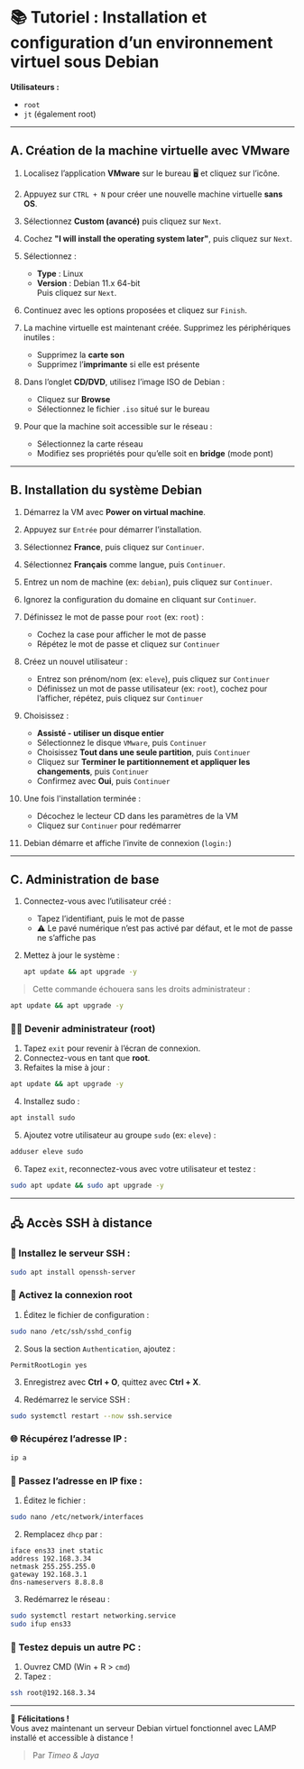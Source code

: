 # 📚 Tutoriel : Installation et configuration d’un environnement virtuel sous Debian

**Utilisateurs :**
- `root`
- `jt` (également root)

---

## A. Création de la machine virtuelle avec VMware

1. Localisez l’application **VMware** sur le bureau 🖥️ et cliquez sur l’icône.

2. Appuyez sur `CTRL + N` pour créer une nouvelle machine virtuelle **sans OS**.

3. Sélectionnez **Custom (avancé)** puis cliquez sur `Next`.

4. Cochez **"I will install the operating system later"**, puis cliquez sur `Next`.

5. Sélectionnez :
   - **Type** : Linux
   - **Version** : Debian 11.x 64-bit  
   Puis cliquez sur `Next`.

6. Continuez avec les options proposées et cliquez sur `Finish`.

7. La machine virtuelle est maintenant créée. Supprimez les périphériques inutiles :
   - Supprimez la **carte son**
   - Supprimez l’**imprimante** si elle est présente

8. Dans l’onglet **CD/DVD**, utilisez l’image ISO de Debian :
   - Cliquez sur **Browse**
   - Sélectionnez le fichier `.iso` situé sur le bureau

9. Pour que la machine soit accessible sur le réseau :
   - Sélectionnez la carte réseau
   - Modifiez ses propriétés pour qu’elle soit en **bridge** (mode pont)

---

## B. Installation du système Debian

1. Démarrez la VM avec **Power on virtual machine**.

2. Appuyez sur `Entrée` pour démarrer l’installation.

3. Sélectionnez **France**, puis cliquez sur `Continuer`.

4. Sélectionnez **Français** comme langue, puis `Continuer`.

5. Entrez un nom de machine (ex: `debian`), puis cliquez sur `Continuer`.

6. Ignorez la configuration du domaine en cliquant sur `Continuer`.

7. Définissez le mot de passe pour `root` (ex: `root`) :
   - Cochez la case pour afficher le mot de passe
   - Répétez le mot de passe et cliquez sur `Continuer`

8. Créez un nouvel utilisateur :
   - Entrez son prénom/nom (ex: `eleve`), puis cliquez sur `Continuer`
   - Définissez un mot de passe utilisateur (ex: `root`), cochez pour l’afficher, répétez, puis cliquez sur `Continuer`

9. Choisissez :
   - **Assisté - utiliser un disque entier**
   - Sélectionnez le disque `VMware`, puis `Continuer`
   - Choisissez **Tout dans une seule partition**, puis `Continuer`
   - Cliquez sur **Terminer le partitionnement et appliquer les changements**, puis `Continuer`
   - Confirmez avec **Oui**, puis `Continuer`

10. Une fois l'installation terminée :
    - Décochez le lecteur CD dans les paramètres de la VM
    - Cliquez sur `Continuer` pour redémarrer

11. Debian démarre et affiche l’invite de connexion (`login:`)

---

## C. Administration de base

1. Connectez-vous avec l’utilisateur créé :
   - Tapez l’identifiant, puis le mot de passe
   - ⚠️ Le pavé numérique n’est pas activé par défaut, et le mot de passe ne s’affiche pas

2. Mettez à jour le système :
   ```bash
   apt update && apt upgrade -y


> Cette commande échouera sans les droits administrateur :

```bash
apt update && apt upgrade -y
```

### 🧑‍💼 Devenir administrateur (root)

1. Tapez `exit` pour revenir à l’écran de connexion.
2. Connectez-vous en tant que **root**.
3. Refaites la mise à jour :
```bash
apt update && apt upgrade -y
```
4. Installez sudo :
```bash
apt install sudo
```
5. Ajoutez votre utilisateur au groupe `sudo` (ex: `eleve`) :
```bash
adduser eleve sudo
```
6. Tapez `exit`, reconnectez-vous avec votre utilisateur et testez :
```bash
sudo apt update && sudo apt upgrade -y
```

---

## 🖧 Accès SSH à distance

### 🔌 Installez le serveur SSH :
```bash
sudo apt install openssh-server
```

### 🔐 Activez la connexion root

1. Éditez le fichier de configuration :
```bash
sudo nano /etc/ssh/sshd_config
```
2. Sous la section `Authentication`, ajoutez :
```nginx
PermitRootLogin yes
```
3. Enregistrez avec **Ctrl + O**, quittez avec **Ctrl + X**.

4. Redémarrez le service SSH :
```bash
sudo systemctl restart --now ssh.service
```

### 🌐 Récupérez l’adresse IP :
```bash
ip a
```

### 📡 Passez l’adresse en IP fixe :

1. Éditez le fichier :
```bash
sudo nano /etc/network/interfaces
```
2. Remplacez `dhcp` par :
```nginx
iface ens33 inet static   
address 192.168.3.34
netmask 255.255.255.0
gateway 192.168.3.1
dns-nameservers 8.8.8.8
```
3. Redémarrez le réseau :
```bash
sudo systemctl restart networking.service
sudo ifup ens33
```

### 🧪 Testez depuis un autre PC :
1. Ouvrez CMD (Win + R > `cmd`)
2. Tapez :
```bash
ssh root@192.168.3.34
```

---



🎉 **Félicitations !**  
Vous avez maintenant un serveur Debian virtuel fonctionnel avec LAMP installé et accessible à distance !

> Par *Timeo & Jaya*
